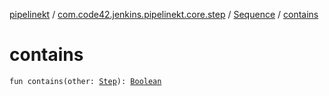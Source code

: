 [pipelinekt](../../index.md) / [com.code42.jenkins.pipelinekt.core.step](../index.md) / [Sequence](index.md) / [contains](./contains.md)

# contains

`fun contains(other: `[`Step`](../-step/index.md)`): `[`Boolean`](https://kotlinlang.org/api/latest/jvm/stdlib/kotlin/-boolean/index.html)